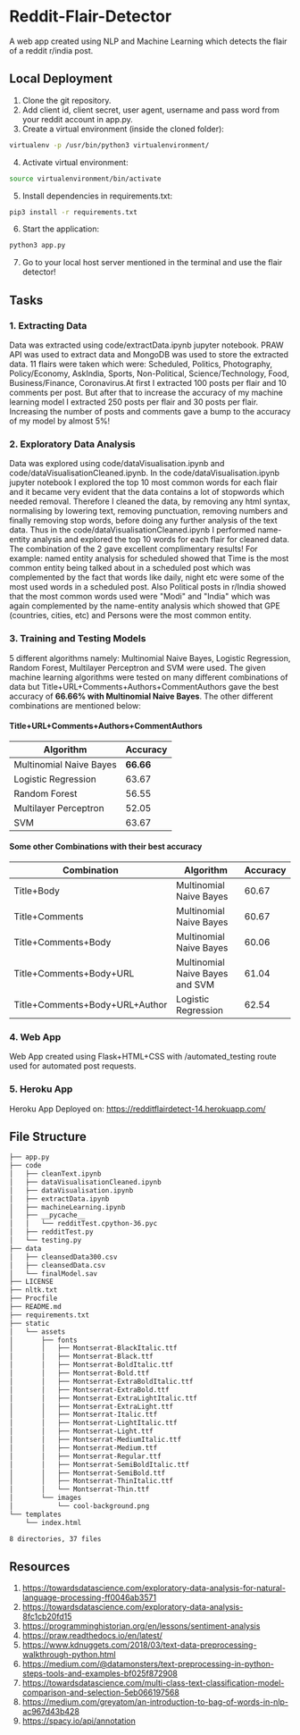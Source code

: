 # Reddit-Flair-Detector
A web app created using NLP and Machine Learning which detects the flair of a reddit r/india post.

## Local Deployment
1. Clone the git repository.
2. Add client id, client secret, user agent, username and pass word from your reddit account in app.py.
3. Create a virtual environment (inside the cloned folder):
```bash
virtualenv -p /usr/bin/python3 virtualenvironment/
```
4. Activate virtual environment:
```bash
source virtualenvironment/bin/activate
```
5. Install dependencies in requirements.txt:
```bash
pip3 install -r requirements.txt
```
6. Start the application:
```bash
python3 app.py
```
7. Go to your local host server mentioned in the terminal and use the flair detector!

## Tasks

### 1. Extracting Data
Data was extracted using code/extractData.ipynb jupyter notebook. PRAW API was used to extract data and MongoDB was used to store the extracted data. 11 flairs were taken which were: Scheduled, Politics, Photography, Policy/Economy, AskIndia, Sports, Non-Political, Science/Technology, Food, Business/Finance, Coronavirus.At first I extracted 100 posts per flair and 10 comments per post. But after that to increase the accuracy of my machine learning model I extracted 250 posts per flair and 30 posts per flair. Increasing the number of posts and comments gave a bump to the accuracy of my model by almost 5%!

### 2. Exploratory Data Analysis
Data was explored using code/dataVisualisation.ipynb and code/dataVisualisationCleaned.ipynb. In the code/dataVisualisation.ipynb jupyter notebook I explored the top 10 most common words for each flair and it became very evident that the data contains a lot of stopwords which needed removal. Therefore I cleaned the data, by removing any html syntax, normalising by lowering text, removing punctuation, removing numbers and finally removing stop words, before doing any further analysis of the text data.
Thus in the code/dataVisualisationCleaned.ipynb I performed name-entity analysis and explored the top 10 words for each flair for cleaned data. The combination of the 2 gave excellent complimentary results! For example: named entity analysis for scheduled showed that Time is the most common entity being talked about in a scheduled post which was complemented by the fact that words like daily, night etc were some of the most used words in a scheduled post. Also Political posts in r/India showed that the most common words used were "Modi" and "India" which was again complemented by the name-entity analysis which showed that GPE (countries, cities, etc) and Persons were the most common entity.

### 3. Training and Testing Models 
5 different algorithms namely: Multinomial Naive Bayes, Logistic Regression, Random Forest, Multilayer Perceptron and SVM were used. The given machine learning algorithms were tested on many different combinations of data but Title+URL+Comments+Authors+CommentAuthors gave the best accuracy of **66.66% with Multinomial Naive Bayes**. The other different combinations are mentioned below:
#### Title+URL+Comments+Authors+CommentAuthors
**Algorithm** | **Accuracy**
------------ | -------------
Multinomial Naive Bayes | **66.66**
Logistic Regression | 63.67
Random Forest | 56.55
Multilayer Perceptron | 52.05
SVM | 63.67

#### Some other Combinations with their best accuracy
Combination | Algorithm | Accuracy
------------ | -------------|----------
Title+Body|Multinomial Naive Bayes|60.67
Title+Comments|Multinomial Naive Bayes|60.67
Title+Comments+Body|Multinomial Naive Bayes|60.06
Title+Comments+Body+URL|Multinomial Naive Bayes and SVM|61.04
Title+Comments+Body+URL+Author |Logistic Regression|62.54

### 4. Web App
Web App created using Flask+HTML+CSS with /automated_testing route used for automated post requests.

### 5. Heroku App
Heroku App Deployed on: https://redditflairdetect-14.herokuapp.com/

## File Structure
```bash
├── app.py
├── code
│   ├── cleanText.ipynb
│   ├── dataVisualisationCleaned.ipynb
│   ├── dataVisualisation.ipynb
│   ├── extractData.ipynb
│   ├── machineLearning.ipynb
│   ├── __pycache__
│   │   └── redditTest.cpython-36.pyc
│   ├── redditTest.py
│   └── testing.py
├── data
│   ├── cleansedData300.csv
│   ├── cleansedData.csv
│   └── finalModel.sav
├── LICENSE
├── nltk.txt
├── Procfile
├── README.md
├── requirements.txt
├── static
│   └── assets
│       ├── fonts
│       │   ├── Montserrat-BlackItalic.ttf
│       │   ├── Montserrat-Black.ttf
│       │   ├── Montserrat-BoldItalic.ttf
│       │   ├── Montserrat-Bold.ttf
│       │   ├── Montserrat-ExtraBoldItalic.ttf
│       │   ├── Montserrat-ExtraBold.ttf
│       │   ├── Montserrat-ExtraLightItalic.ttf
│       │   ├── Montserrat-ExtraLight.ttf
│       │   ├── Montserrat-Italic.ttf
│       │   ├── Montserrat-LightItalic.ttf
│       │   ├── Montserrat-Light.ttf
│       │   ├── Montserrat-MediumItalic.ttf
│       │   ├── Montserrat-Medium.ttf
│       │   ├── Montserrat-Regular.ttf
│       │   ├── Montserrat-SemiBoldItalic.ttf
│       │   ├── Montserrat-SemiBold.ttf
│       │   ├── Montserrat-ThinItalic.ttf
│       │   └── Montserrat-Thin.ttf
│       └── images
│           └── cool-background.png
└── templates
    └── index.html

8 directories, 37 files

```

## Resources

1. https://towardsdatascience.com/exploratory-data-analysis-for-natural-language-processing-ff0046ab3571
2. https://towardsdatascience.com/exploratory-data-analysis-8fc1cb20fd15
3. https://programminghistorian.org/en/lessons/sentiment-analysis
4. https://praw.readthedocs.io/en/latest/
5. https://www.kdnuggets.com/2018/03/text-data-preprocessing-walkthrough-python.html
6. https://medium.com/@datamonsters/text-preprocessing-in-python-steps-tools-and-examples-bf025f872908
7. https://towardsdatascience.com/multi-class-text-classification-model-comparison-and-selection-5eb066197568
8. https://medium.com/greyatom/an-introduction-to-bag-of-words-in-nlp-ac967d43b428
9. https://spacy.io/api/annotation
